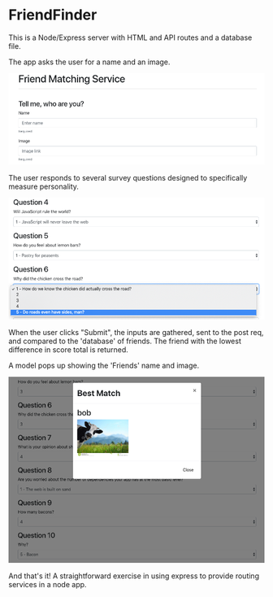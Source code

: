 # FriendFinder

This is a Node/Express server with HTML and API routes and a database file. 

The app asks the user for a name and an image.

![](/images/friendRequiredInputs.png)

The user responds to several survey questions designed to specifically measure personality. 

![](/images/friendQuestions.png)

When the user clicks "Submit", the inputs are gathered, sent to the post req, and compared to the 'database' of friends. The friend with the lowest difference in score total is returned. 

A model pops up showing the 'Friends' name and image.

![](/images/friendFinder.png)

And that's it! A straightforward exercise in using express to provide routing services in a node app. 